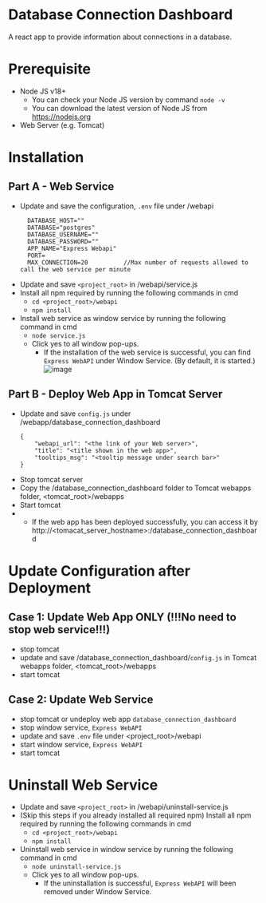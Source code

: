 Database Connection Dashboard
=============
A react app to provide information about connections  in a database. 

Prerequisite
=============
* Node JS v18+
    - You can check your Node JS version by command `node -v`
    - You can download the latest version of Node JS from https://nodejs.org
* Web Server (e.g. Tomcat)

Installation
============
## Part A - Web Service
* Update and save the configuration, `.env` file under /webapi
  ```
    DATABASE_HOST=""
    DATABASE="postgres"
    DATABASE_USERNAME=""
    DATABASE_PASSWORD=""
    APP_NAME="Express Webapi"
    PORT=
    MAX_CONNECTION=20          //Max number of requests allowed to call the web service per minute
  ```
* Update and save `<project_root>` in /webapi/service.js
* Install all npm required by running the following commands in cmd
    - `cd <project_root>/webapi`
    -  `npm install`
* Install web service as window service by running the following command in cmd
    - `node service.js`
    - Click yes to all window pop-ups. 
        - If the installation of the web service is successful, you can find `Express WebAPI` under Window Service. (By default, it is started.) 
![image](https://github.com/oxford-pharmacoepi/database_connection_dashboard/assets/114593559/542f9253-40ce-4b29-b07a-d82b8de006c7)

       
## Part B - Deploy Web App in Tomcat Server
* Update and save `config.js` under /webapp/database_connection_dashboard
  ```
  {
      "webapi_url": "<the link of your Web server>",
      "title": "<title shown in the web app>",
      "tooltips_msg": "<tooltip message under search bar>"
  }
  ```
* Stop tomcat server
* Copy the /database_connection_dashboard folder to Tomcat webapps folder, <tomcat_root>/webapps
* Start tomcat
* - If the web app has been deployed successfully, you can access it by http://<tomacat_server_hostname>:<port>/database_connection_dashboard

Update Configuration after Deployment
============
## Case 1: Update Web App ONLY (!!!No need to stop web service!!!)
* stop tomcat
* update and save /database_connection_dashboard/`config.js` in Tomcat webapps folder, <tomcat_root>/webapps
* start tomcat

## Case 2: Update Web Service 
* stop tomcat or undeploy web app `database_connection_dashboard`
* stop window service, `Express WebAPI`
* update and save `.env` file under <project_root>/webapi
* start window service, `Express WebAPI`
* start tomcat

Uninstall Web Service
============
* Update and save `<project_root>` in /webapi/uninstall-service.js
* (Skip this steps if you already installed all required npm) Install all npm required by running the following commands in cmd 
    - `cd <project_root>/webapi`
    -  `npm install`
* Uninstall web service in window service by running the following command in cmd
    - `node uninstall-service.js`
    - Click yes to all window pop-ups. 
        - If the uninstallation is successful, `Express WebAPI` will been removed under Window Service.
